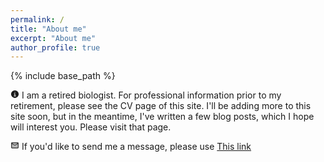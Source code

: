 ```yaml
---
permalink: /
title: "About me"
excerpt: "About me"
author_profile: true
---
```


{% include base_path %}
<p>
<svg xmlns="http://www.w3.org/2000/svg" width="1em" height="1em" preserveAspectRatio="xMidYMid meet" viewBox="0 0 32 32"><path fill="none" d="M16 8a1.5 1.5 0 1 1-1.5 1.5A1.5 1.5 0 0 1 16 8Zm4 13.875h-2.875v-8H13v2.25h1.875v5.75H12v2.25h8Z"/><path fill="currentColor" d="M16 2a14 14 0 1 0 14 14A14 14 0 0 0 16 2Zm0 6a1.5 1.5 0 1 1-1.5 1.5A1.5 1.5 0 0 1 16 8Zm4 16.125h-8v-2.25h2.875v-5.75H13v-2.25h4.125v8H20Z"/></svg>
I am a retired biologist. For professional information prior to my retirement, please see the CV page of this site. I'll be adding more to this site soon, but in the meantime, I've written a few blog posts, which I hope will interest you. Please visit that page.</p>
<p>
<svg xmlns="http://www.w3.org/2000/svg" width="1em" height="1em" preserveAspectRatio="xMidYMid meet" viewBox="0 0 24 24"><path fill="currentColor" d="m20 8l-8 5l-8-5v10h16zm0-2H4l8 4.99z" opacity=".3"/><path fill="currentColor" d="M4 20h16c1.1 0 2-.9 2-2V6c0-1.1-.9-2-2-2H4c-1.1 0-2 .9-2 2v12c0 1.1.9 2 2 2zM20 6l-8 4.99L4 6h16zM4 8l8 5l8-5v10H4V8z"/></svg> If you'd like to send me a message, please use <a href="https://formsubmit.co/el/yagexe" target="_blank">This link</a>
</p>